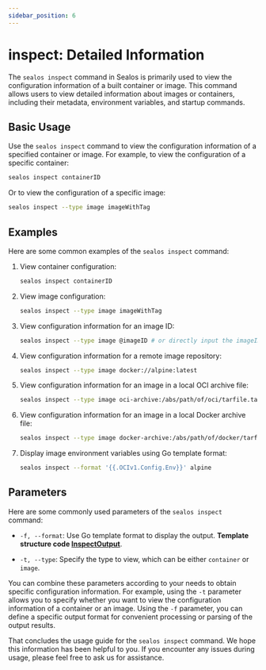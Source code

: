 ```yaml
---
sidebar_position: 6
---
```


# inspect: Detailed Information

The `sealos inspect` command in Sealos is primarily used to view the configuration information of a built container or image. This command allows users to view detailed information about images or containers, including their metadata, environment variables, and startup commands.

## Basic Usage

Use the `sealos inspect` command to view the configuration information of a specified container or image. For example, to view the configuration of a specific container:

```bash
sealos inspect containerID
```

Or to view the configuration of a specific image:

```bash
sealos inspect --type image imageWithTag
```

## Examples

Here are some common examples of the `sealos inspect` command:

1. View container configuration:

   ```bash
   sealos inspect containerID
   ```

2. View image configuration:

   ```bash
   sealos inspect --type image imageWithTag
   ```

3. View configuration information for an image ID:

   ```bash
   sealos inspect --type image @imageID # or directly input the imageID, '@' is optional
   ```

4. View configuration information for a remote image repository:

   ```bash
   sealos inspect --type image docker://alpine:latest
   ```

5. View configuration information for an image in a local OCI archive file:

   ```bash
   sealos inspect --type image oci-archive:/abs/path/of/oci/tarfile.tar
   ```

6. View configuration information for an image in a local Docker archive file:

   ```bash
   sealos inspect --type image docker-archive:/abs/path/of/docker/tarfile.tar
   ```

7. Display image environment variables using Go template format:

   ```bash
   sealos inspect --format '{{.OCIv1.Config.Env}}' alpine
   ```

## Parameters

Here are some commonly used parameters of the `sealos inspect` command:

- `-f, --format`: Use Go template format to display the output. **Template structure code [InspectOutput](https://github.com/labring/sealos/blob/f8a17787822714c5fdf21f2a75cc86fadb88adfa/pkg/buildah/inspect.go#L189)**.

- `-t, --type`: Specify the type to view, which can be either `container` or `image`.

You can combine these parameters according to your needs to obtain specific configuration information. For example, using the `-t` parameter allows you to specify whether you want to view the configuration information of a container or an image. Using the `-f` parameter, you can define a specific output format for convenient processing or parsing of the output results.

That concludes the usage guide for the `sealos inspect` command. We hope this information has been helpful to you. If you encounter any issues during usage, please feel free to ask us for assistance.
